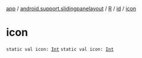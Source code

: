 [app](../../../index.md) / [android.support.slidingpanelayout](../../index.md) / [R](../index.md) / [id](index.md) / [icon](./icon.md)

# icon

`static val icon: `[`Int`](https://kotlinlang.org/api/latest/jvm/stdlib/kotlin/-int/index.html)
`static val icon: `[`Int`](https://kotlinlang.org/api/latest/jvm/stdlib/kotlin/-int/index.html)
